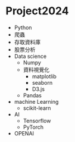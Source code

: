 # Project2024
- Python
- 爬蟲
- 存取資料庫
- 股票分析
- Data science
  - Numpy
  - 資料視覺化
    - matplotlib
    - seaborn
    - D3.js 
  - Pandas 
- machine Learning
  - scikit-learn 
- AI
  - Tensorflow
  - PyTorch 
- OPENAI
